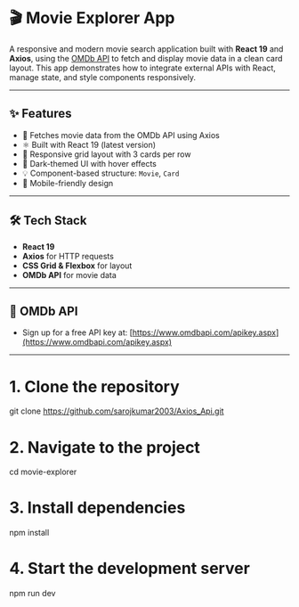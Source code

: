 # 🎬 Movie Explorer App

A responsive and modern movie search application built with **React 19** and **Axios**, using the [OMDb API](https://www.omdbapi.com/) to fetch and display movie data in a clean card layout. This app demonstrates how to integrate external APIs with React, manage state, and style components responsively.

---

## ✨ Features

- 🔎 Fetches movie data from the OMDb API using Axios
- ⚛️ Built with React 19 (latest version)
- 🎨 Responsive grid layout with 3 cards per row
- 🌙 Dark-themed UI with hover effects
- 💡 Component-based structure: `Movie`, `Card`
- 📱 Mobile-friendly design

---


## 🛠️ Tech Stack

- **React 19**
- **Axios** for HTTP requests
- **CSS Grid & Flexbox** for layout
- **OMDb API** for movie data

---

## 🔑 OMDb API

- Sign up for a free API key at: [https://www.omdbapi.com/apikey.aspx](https://www.omdbapi.com/apikey.aspx)


---

# 1. Clone the repository
git clone https://github.com/sarojkumar2003/Axios_Api.git

# 2. Navigate to the project
cd movie-explorer

# 3. Install dependencies
npm install

# 4. Start the development server
npm run dev

